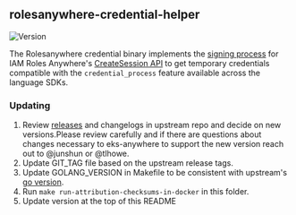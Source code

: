 ## **rolesanywhere-credential-helper**
![Version](https://img.shields.io/badge/version-v1.0.4-blue)

The Rolesanywhere credential binary implements the [signing process](https://docs.aws.amazon.com/rolesanywhere/latest/userguide/authentication-sign-process.html) for IAM Roles Anywhere's [CreateSession API](https://docs.aws.amazon.com/rolesanywhere/latest/userguide/authentication-create-session.html) to get temporary credentials compatible with the `credential_process` feature available across the language SDKs.

### Updating
1. Review [releases](https://github.com/aws/rolesanywhere-credential-helper/releases) and changelogs in upstream repo and decide on new versions.Please review carefully and if there are questions about changes necessary to eks-anywhere to support the new version reach out to @junshun or @tlhowe.
2. Update GIT_TAG file based on the upstream release tags.
3. Update GOLANG_VERSION in Makefile to be consistent with upstream's [go version](https://github.com/aws/rolesanywhere-credential-helper/blob/main/go.mod#L3).
4. Run `make run-attribution-checksums-in-docker` in this folder.
5. Update version at the top of this README